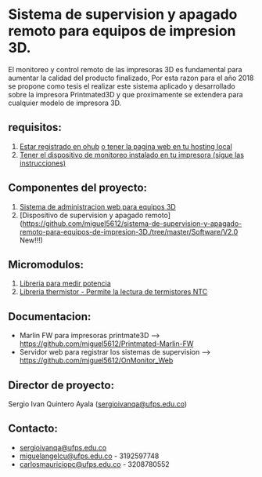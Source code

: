 Sistema de supervision y apagado remoto para equipos de impresion 3D.
==========

El monitoreo y control remoto de las impresoras 3D es fundamental para aumentar la calidad del producto finalizado,
Por esta razon para el año 2018 se propone como tesis el realizar este sistema aplicado y desarrollado sobre la impresora
Printmated3D y que proximamente se extendera para cualquier modelo de impresora 3D.

requisitos:
--------------------
1. [Estar registrado en ohub](http://onhub.onmotica.com) [o tener la pagina web en tu hosting local](https://github.com/miguel5612/OnMonitor_Web)
2. [Tener el dispositivo de monitoreo instalado en tu impresora (sigue las instrucciones)](https://www.instructables.com/editInstructable/publish/EJFZ8A8JV77JMW5)


Componentes del proyecto:
--------------------

1. [Sistema de administracion web para equipos 3D](onhub.onmotica.com)
2. [Dispositivo de supervision y apagado remoto](https://github.com/miguel5612/sistema-de-supervision-y-apagado-remoto-para-equipos-de-impresion-3D./tree/master/Software/V2.0 New!!!)

Micromodulos:
--------------------

1. [Libreria para medir potencia](https://github.com/miguel5612/PZEM004T)
2. [Libreria thermistor - Permite la lectura de termistores NTC](https://github.com/miguel5612/Arduino-ThermistorLibrary)

Documentacion:
--------------------
+ Marlin FW para impresoras printmate3D --> https://github.com/miguel5612/Printmated-Marlin-FW
+ Servidor web para registrar los sistemas de supervision --> https://github.com/miguel5612/OnMonitor_Web

Director de proyecto:
--------------------

Sergio Ivan Quintero Ayala (sergioivanqa@ufps.edu.co)

Contacto:
--------------------

+ sergioivanqa@ufps.edu.co
+ miguelangelcu@ufps.edu.co - 3192597748
+ carlosmauriciopc@ufps.edu.co - 3208780552
